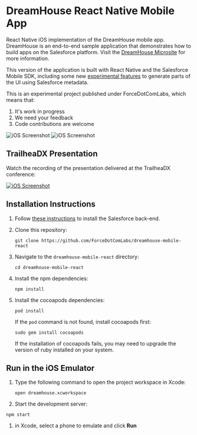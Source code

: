 # DreamHouse React Native Mobile App

React Native iOS implementation of the DreamHouse mobile app. DreamHouse is an end-to-end sample application that demonstrates how to build apps on the Salesforce platform. Visit the [DreamHouse Microsite](http://www.dreamhouseapp.io) for more information.

This version of the application is built with React Native and the Salesforce Mobile SDK, including some new [experimental features](https://github.com/ForceDotComLabs/react.force.datacontainer) to generate parts of the UI using Salesforce metadata.

This is an experimental project published under ForceDotComLabs, which means that:

1. It's work in progress
1. We need your feedback
1. Code contributions are welcome

![iOS Screenshot](/README_files/screen2.png?raw=true)  ![iOS Screenshot](/README_files/screen1.png?raw=true)

## TrailheaDX Presentation

Watch the recording of the presentation delivered at the TrailheaDX conference:

[![iOS Screenshot](tutorial_video/README_files/video2.png?raw=true)](https://www.youtube.com/watch?v=RY2vn2bT6XU)

## Installation Instructions

1. Follow [these instructions](http://dreamhouse-site.herokuapp.com/installation/) to install the Salesforce back-end.

1. Clone this repository:
    ```
    git clone https://github.com/ForceDotComLabs/dreamhouse-mobile-react
    ```

1. Navigate to the `dreamhouse-mobile-react` directory:
    ```
    cd dreamhouse-mobile-react
    ```

1. Install the npm dependencies:
    ```
    npm install
    ```

1. Install the cocoapods dependencies:
    ```
    pod install
    ```

    If the `pod` command is not found, install cocoapods first:
    ```
    sudo gem install cocoapods
    ```

    If the installation of cocoapods fails, you may need to upgrade the version of ruby installed on your system.


## Run in the iOS Emulator

1. Type the following command to open the project workspace in Xcode:
    ```
    open dreamhouse.xcworkspace
    ```

1. Start the development server:
  ```
  npm start
  ```

1. in Xcode, select a phone to emulate and click **Run**

